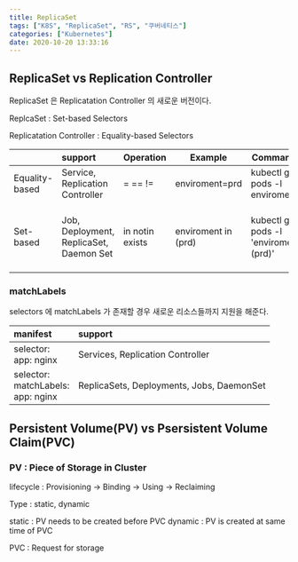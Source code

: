 ```yaml
---
title: ReplicaSet
tags: ["K8S", "ReplicaSet", "RS", "쿠버네티스"] 
categories: ["Kubernetes"]
date: 2020-10-20 13:33:16
---
```

## ReplicaSet vs Replication Controller

ReplicaSet 은 Replicatation Controller 의 새로운 버전이다.

ReplcaSet : Set-based Selectors

Replicatation Controller : Equality-based Selectors

|           | support | Operation | Example | Command Line | manifest |
|:----------|:----------|:------------- | ------------ |------------- | -------------|
| Equality-based | Service, Replication Controller | = == != | enviroment=prd | kubectl get pods -l enviroment=prd | selector: <br/> enviroment: prd |
| Set-based  | Job, Deployment, ReplicaSet, Daemon Set| in notin exists | enviroment in (prd) | kubectl get pods -l 'enviroment in (prd)' | selector:<br/> matchExpressions:<br/>- {key: enviroment, operation: In, values: [prd]}|

### matchLabels

selectors 에 matchLabels 가 존재할 경우 새로운 리소스들까지 지원을 해준다. 

| manifest | support |
|:----------|:----------|
| selector:<br/> app: nginx <br/> | Services, Replication Controller |
| selector:<br/> matchLabels: <br/>app: nginx <br/>| ReplicaSets, Deployments, Jobs, DaemonSet|

## Persistent Volume(PV) vs Psersistent Volume Claim(PVC)

### PV : Piece of Storage in Cluster

lifecycle : Provisioning -> Binding -> Using -> Reclaiming

Type : static, dynamic

static : PV needs to be created before PVC
dynamic : PV is created at same time of PVC

PVC : Request for storage